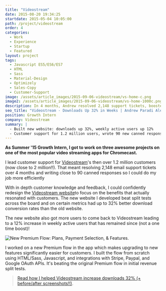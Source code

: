 ```yaml
---
title: "Videostream"
date: 2015-08-20 19:34:25
startdate: 2015-05-04 10:05:00
path: /project/videostream
order: 4
categories:
  - Work
  - Experience
  - Startup
  - Featured
layout: project
tags:
  - Javascript ES5/ES6/ES7
  - HTML
  - Sass
  - Material-Design
  - Optimizely
  - Sales-Copy
  - Customer-Support
image: /assets/article_images/2015-09-06-videostream/vs-home-c.png
image2: /assets/article_images/2015-09-06-videostream/vs-home-1000c.png
description: In 4 months, Andrew resolved 2,148 support tickets, boosted downloads 32% with a new website, and optimized checkout flow for revenue.
seo_title: "Videostream - Downloads Up 32% in Weeks | Andrew Paradi Alexander"
position: Growth Intern
company: Videostream
summary: |
  - Built new website: downloads up 32%, weekly active users up 12%
  - Customer support for 1.2 million users, wrote 90 new canned responses
---
```


**As Summer '15 Growth Intern, I got to work on three awesome projects on one of the most popular video streaming apps for Chromecast.**

I lead customer support for [Videostream](http://getvideostream.com)'s then over 1.2 million customers (now close to 2 million!!). That meant resolving 2,148 email support tickets over 4 months and writing close to 90 canned responses so I could do my job more efficiently

With in depth customer knowledge and feedback, I could confidently redesign the [Videostream website](http://getvideostream.com)to focus on the benefits that actually resonated with customers. The new website I developed beat split tests across the board and on certain metrics had up to 32% better download conversion rates than the old website.

The new website also got more users to come back to Videostream leading to a 12% increase in weekly active users that has remained since (not a one time boost)!

![New Premium Flow: Plans, Payment Selection, & Features.](/assets/article_images/2015-09-06-videostream/premflow1-c.jpg)

I worked on a new Premium flow in the app which makes upgrading to new features significantly easier for customers. I built the flow from scratch using HTML/Sass, Javascript, and integrations with Stripe, Paypal, and Google OAuth APIs. It's beating the original Premium flow in initial revenue split tests.

> [Read how I helped Videostream increase downloads 32% (+ before/after screenshots!!)](/blog/videostream-how-growth-starts-with-great-customer-support).
